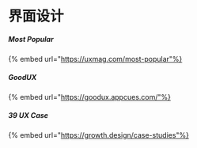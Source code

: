 # 界面设计

##### Most Popular

{% embed url="https://uxmag.com/most-popular"%}

##### GoodUX

{% embed url="https://goodux.appcues.com/"%}

##### 39 UX Case

{% embed url="https://growth.design/case-studies"%}
